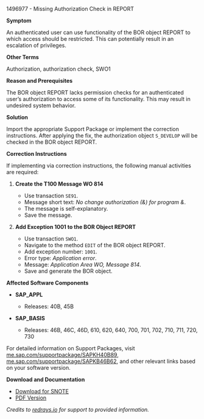 1496977 - Missing Authorization Check in REPORT

**Symptom**

An authenticated user can use functionality of the BOR object REPORT to which access should be restricted. This can potentially result in an escalation of privileges.

**Other Terms**

Authorization, authorization check, SWO1

**Reason and Prerequisites**

The BOR object REPORT lacks permission checks for an authenticated user’s authorization to access some of its functionality. This may result in undesired system behavior.

**Solution**

Import the appropriate Support Package or implement the correction instructions. After applying the fix, the authorization object `S_DEVELOP` will be checked in the BOR object REPORT.

**Correction Instructions**

If implementing via correction instructions, the following manual activities are required:

1. **Create the T100 Message WO 814**
   - Use transaction `SE91`.
   - Message short text: *No change authorization (&) for program &*.
   - The message is self-explanatory.
   - Save the message.

2. **Add Exception 1001 to the BOR Object REPORT**
   - Use transaction `SWO1`.
   - Navigate to the method `EDIT` of the BOR object REPORT.
   - Add exception number: `1001`.
   - Error type: *Application error*.
   - Message: *Application Area WO, Message 814*.
   - Save and generate the BOR object.

**Affected Software Components**

- **SAP_APPL**
  - Releases: 40B, 45B

- **SAP_BASIS**
  - Releases: 46B, 46C, 46D, 610, 620, 640, 700, 701, 702, 710, 711, 720, 730

For detailed information on Support Packages, visit [me.sap.com/supportpackage/SAPKH40B89](https://me.sap.com/supportpackage/SAPKH40B89), [me.sap.com/supportpackage/SAPKB46B62](https://me.sap.com/supportpackage/SAPKB46B62), and other relevant links based on your software version.

**Download and Documentation**

- [Download for SNOTE](https://notesdownloads.sap.com/note/0040000008860442017)
- [PDF Version](https://userapps.support.sap.com/sap/support/sfm/notes/print/0001496977?language=en-US&token=BB2299F80E5828169A01AE7482C97108)

*Credits to [redrays.io](https://redrays.io) for support to provided information.*
